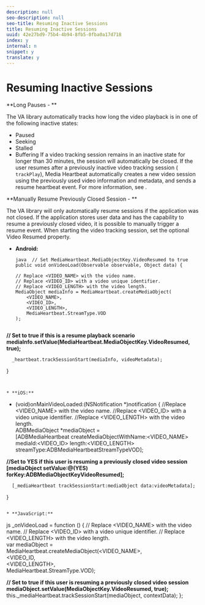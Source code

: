 ```yaml
---
description: null
seo-description: null
seo-title: Resuming Inactive Sessions
title: Resuming Inactive Sessions
uuid: 42e27bd9-75b4-4b94-8fb5-0fba0a17d718
index: y
internal: n
snippet: y
translate: y
---
```


# Resuming Inactive Sessions

**Long Pauses - **

The VA library automatically tracks how long the video playback is in one of the following inactive states: 


* Paused
* Seeking
* Stalled
* Buffering
If a video tracking session remains in an inactive state for longer than 30 minutes, the session will automatically be closed. If the user resumes after a previously inactive video tracking session ( ` trackPlay`), Media Heartbeat automatically creates a new video session using the previously used video information and metadata, and sends a resume heartbeat event. For more information, see [](../metrics-and-metadata/r_vhl_video-params.md). 

**Manually Resume Previously Closed Session - **

The VA library will only automatically resume sessions if the application was not closed. If the application stores user data and has the capability to resume a previously closed video, it is possible to manually trigger a resume event. When starting the video tracking session, set the optional Video Resumed property. 

* **Android:** 
  ```
  java  // Set MediaHeartbeat.MediaObjectKey.VideoResumed to true 
  public void onVideoLoad(Observable observable, Object data) { 
   
  // Replace <VIDEO_NAME> with the video name. 
  // Replace <VIDEO_ID> with a video unique identifier. 
  // Replace <VIDEO_LENGTH> with the video length.  
  MediaObject mediaInfo = MediaHeartbeat.createMediaObject(  
      <VIDEO_NAME>,  
      <VIDEO_ID>,  
      <VIDEO_LENGTH>,  
      MediaHeartbeat.StreamType.VOD 
  ); 
   
<b> 
       // Set to true if this is a resume playback scenario 
       mediaInfo.setValue(MediaHeartbeat.MediaObjectKey.VideoResumed, true); </b> 
   
      _heartbeat.trackSessionStart(mediaInfo, videoMetadata); 
  }
  ```


* **iOS:** 
  ```
  - (void)onMainVideoLoaded:(NSNotification *)notification { 
      //Replace <VIDEO_NAME> with the video name. 
      //Replace <VIDEO_ID> with a video unique identifier. 
      //Replace <VIDEO_LENGTH> with the video length.     
      ADBMediaObject *mediaObject =  
        [ADBMediaHeartbeat createMediaObjectWithName:<VIDEO_NAME> 
                           mediaId:<VIDEO_ID> 
                           length:<VIDEO_LENGTH> 
                           streamType:ADBMediaHeartbeatStreamTypeVOD]; 
   
<b> 
       //Set to YES if this user is resuming a previously closed video session 
       [mediaObject setValue:@(YES) forKey:ADBMediaObjectKeyVideoResumed];</b> 
   
      [_mediaHeartbeat trackSessionStart:mediaObject data:videoMetadata]; 
  } 
  
  ```

* **JavaScript:** 
  ```
  js  _onVideoLoad = function () { 
      // Replace <VIDEO_NAME> with the video name. 
      // Replace <VIDEO_ID> with a video unique identifier. 
      // Replace <VIDEO_LENGTH> with the video length.  
      var mediaObject =  
        MediaHeartbeat.createMediaObject(<VIDEO_NAME>,  
                                         <VIDEO_ID,  
                                         <VIDEO_LENGTH>,  
                                         MediaHeartbeat.StreamType.VOD); 
        
   
<b>    // Set to true if this user is resuming a previously closed video session 
       mediaObject.setValue(MediaObjectKey.VideoResumed, true); 
   </b> 
      this._mediaHeartbeat.trackSessionStart(mediaObject, contextData); 
  };
  ```

